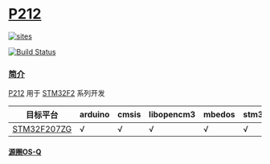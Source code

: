 ﻿# [P212](https://github.com/OS-Q/P212)

[![sites](http://182.61.61.133/link/resources/OSQ.png)](http://www.OS-Q.com)

[![Build Status](https://github.com/OS-Q/P212/workflows/CI/badge.svg)](https://github.com/OS-Q/P212/actions/workflows/CI.yml)

### [简介](https://github.com/OS-Q/P212/wiki)

[P212](https://github.com/OS-Q/P212) 用于 [STM32F2](https://www.st.com/zh/microcontrollers-microprocessors/stm32f2-series.html) 系列开发

| 目标平台 | arduino | cmsis | libopencm3 | mbedos | stm32hal | zephyr |
| ------- | ------- | ------ | --------- | --------- | ---------- | ---------- |
| [STM32F207ZG](https://github.com/SoCXin/STM32F207ZG) | √ | √ | √ | √ | √ |  √  |

#### [源圈OS-Q](http://www.OS-Q.com)
